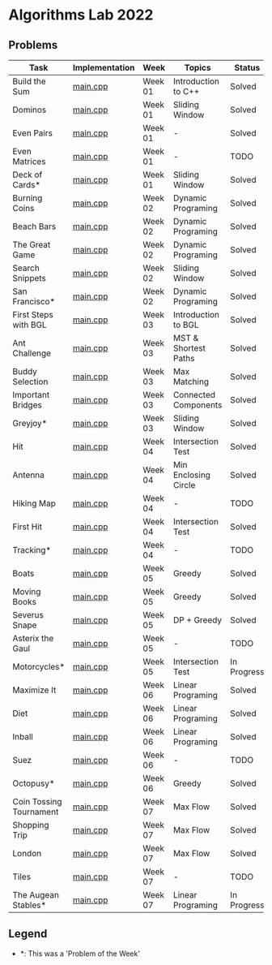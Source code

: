 # Algorithms Lab 2022

## Problems

| Task                    | Implementation                                          | Week    | Topics               | Status      |
|-------------------------|---------------------------------------------------------|---------|----------------------|-------------|
| Build the Sum           | [main.cpp](week01/build_the_sum/src/main.cpp)           | Week 01 | Introduction to C++  | Solved      |
| Dominos                 | [main.cpp](week01/dominos/src/main.cpp)                 | Week 01 | Sliding Window       | Solved      |
| Even Pairs              | [main.cpp](week01/even_pairs/src/main.cpp)              | Week 01 | -                    | Solved      |
| Even Matrices           | [main.cpp](week01/even_matrices/src/main.cpp)           | Week 01 | -                    | TODO        |
| Deck of Cards*          | [main.cpp](week01/pow_deck_of_cards/src/main.cpp)       | Week 01 | Sliding Window       | Solved      |
| Burning Coins           | [main.cpp](week02/burning_coins/src/main.cpp)           | Week 02 | Dynamic Programing   | Solved      |
| Beach Bars              | [main.cpp](week02/beach_bars/src/main.cpp)              | Week 02 | Dynamic Programing   | Solved      |
| The Great Game          | [main.cpp](week02/the_great_game/src/main.cpp)          | Week 02 | Dynamic Programing   | Solved      |
| Search Snippets         | [main.cpp](week02/search_snippets/src/main.cpp)         | Week 02 | Sliding Window       | Solved      |
| San Francisco*          | [main.cpp](week02/pow_san_francisco/src/main.cpp)       | Week 02 | Dynamic Programing   | Solved      |
| First Steps with BGL    | [main.cpp](week03/first_steps_with_bgl/src/main.cpp)    | Week 03 | Introduction to BGL  | Solved      |
| Ant Challenge           | [main.cpp](week03/ant_challenge/src/main.cpp)           | Week 03 | MST & Shortest Paths | Solved      |
| Buddy Selection         | [main.cpp](week03/buddy_selection/src/main.cpp)         | Week 03 | Max Matching         | Solved      |
| Important Bridges       | [main.cpp](week03/important_bridges/src/main.cpp)       | Week 03 | Connected Components | Solved      |
| Greyjoy*                | [main.cpp](week03/greyjoy/src/main.cpp)                 | Week 03 | Sliding Window       | Solved      |
| Hit                     | [main.cpp](week04/hit/src/main.cpp)                     | Week 04 | Intersection Test    | Solved      |
| Antenna                 | [main.cpp](week04/antenna/src/main.cpp)                 | Week 04 | Min Enclosing Circle | Solved      |
| Hiking Map              | [main.cpp](week04/hiking_map/src/main.cpp)              | Week 04 | -                    | TODO        |
| First Hit               | [main.cpp](week04/first_hit/src/main.cpp)               | Week 04 | Intersection Test    | Solved      |
| Tracking*               | [main.cpp](week04/tracking/src/main.cpp)                | Week 04 | -                    | TODO        |
| Boats                   | [main.cpp](week05/boats/src/main.cpp)                   | Week 05 | Greedy               | Solved      |
| Moving Books            | [main.cpp](week05/moving_books/src/main.cpp)            | Week 05 | Greedy               | Solved      |
| Severus Snape           | [main.cpp](week05/severus_snape/src/main.cpp)           | Week 05 | DP + Greedy          | Solved      |
| Asterix the Gaul        | [main.cpp](week05/asterix_the_gaul/src/main.cpp)        | Week 05 | -                    | TODO        |
| Motorcycles*            | [main.cpp](week05/motorcycles/src/main.cpp)             | Week 05 | Intersection Test    | In Progress |
| Maximize It             | [main.cpp](week06/what_is_the_max/src/main.cpp)         | Week 06 | Linear Programing    | Solved      |
| Diet                    | [main.cpp](week06/diet/src/main.cpp)                    | Week 06 | Linear Programing    | Solved      |
| Inball                  | [main.cpp](week06/inball/src/main.cpp)                  | Week 06 | Linear Programing    | Solved      |
| Suez                    | [main.cpp](week06/suez/src/main.cpp)                    | Week 06 | -                    | TODO        |
| Octopusy*               | [main.cpp](week06/octopusy/src/main.cpp)                | Week 06 | Greedy               | Solved      |
| Coin Tossing Tournament | [main.cpp](week07/coin_tossing_tournament/src/main.cpp) | Week 07 | Max Flow             | Solved      |
| Shopping Trip           | [main.cpp](week07/shopping_trip/src/main.cpp)           | Week 07 | Max Flow             | Solved      |
| London                  | [main.cpp](week07/london/src/main.cpp)                  | Week 07 | Max Flow             | Solved      |
| Tiles                   | [main.cpp](week07/tiles/src/main.cpp)                   | Week 07 | -                    | TODO        |
| The Augean Stables*     | [main.cpp](week07/the_augean_stables/src/main.cpp)      | Week 07 | Linear Programing    | In Progress |

## Legend
- *: This was a 'Problem of the Week'